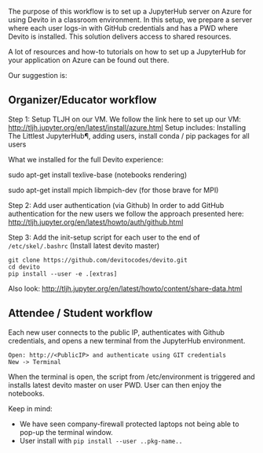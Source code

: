 The purpose of this workflow is to set up a JupyterHub server on Azure for using Devito in a classroom environment.
In this setup, we prepare a server where each user logs-in with GitHub credentials and has a PWD where Devito is installed. This solution delivers access to shared resources.

A lot of resources and how-to tutorials on how to set up a JupyterHub for your application on Azure can be found out there.

Our suggestion is:

## Organizer/Educator workflow

Step 1: Setup TLJH on our VM.
We follow the link here to set up our VM:
http://tljh.jupyter.org/en/latest/install/azure.html
Setup includes: Installing The Littlest JupyterHub¶, adding users, install conda / pip packages for all users

What we installed for the full Devito experience:

sudo apt-get install texlive-base (notebooks rendering)

sudo apt-get install mpich libmpich-dev (for those brave for MPI)




Step 2: Add user authentication (via Github)
In order to add GitHub authentication for the new users we follow the approach presented here:
http://tljh.jupyter.org/en/latest/howto/auth/github.html

Step 3: Add the init-setup script for each user to the end of `/etc/skel/.bashrc` (Install latest devito master)
```
git clone https://github.com/devitocodes/devito.git
cd devito
pip install --user -e .[extras]
```
Also look: http://tljh.jupyter.org/en/latest/howto/content/share-data.html


## Attendee / Student workflow

Each new user connects to the public IP, authenticates with Github credentials, and opens a new terminal from the JupyterHub environment.
```
Open: http://<PublicIP> and authenticate using GIT credentials
New -> Terminal
```

When the terminal is open, the script from /etc/environment is triggered and installs latest devito master on user PWD. User can then enjoy the notebooks.




Keep in mind:
- We have seen company-firewall protected laptops not being able to pop-up the terminal window.
- User install with `pip install --user ..pkg-name..`